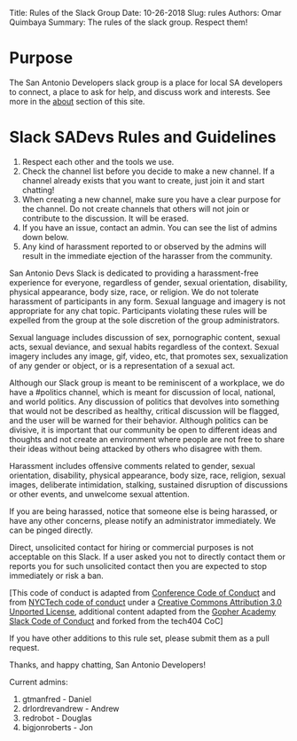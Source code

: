 Title: Rules of the Slack Group
Date: 10-26-2018
Slug: rules
Authors: Omar Quimbaya
Summary: The rules of the slack group. Respect them!

# Purpose

The San Antonio Developers slack group is a place for local SA developers to connect, a place to ask for help, and discuss work and interests. See more in the [about](/pages/about) section of this site.

# Slack SADevs Rules and Guidelines

1. Respect each other and the tools we use.
1. Check the channel list before you decide to make a new channel. If a channel already exists that you want to create, just join it and start chatting!
1. When creating a new channel, make sure you have a clear purpose for the channel. Do not create channels that others will not join or contribute to the discussion. It will be erased.
1. If you have an issue, contact an admin. You can see the list of admins down below.
1. Any kind of harassment reported to or observed by the admins will result in the immediate ejection of the harasser from the community.

San Antonio Devs Slack is dedicated to providing a harassment-free experience for everyone, regardless of gender, sexual orientation, disability, physical appearance, body size, race, or religion. We do not tolerate harassment of participants in any form. Sexual language and imagery is not appropriate for any chat topic. Participants violating these rules will be expelled from the group at the sole discretion of the group administrators.

Sexual language includes discussion of sex, pornographic content, sexual acts, sexual deviance, and sexual habits regardless of the context. Sexual imagery includes any image, gif, video, etc, that promotes sex, sexualization of any gender or object, or is a representation of a sexual act.

Although our Slack group is meant to be reminiscent of a workplace, we do have a #politics channel, which is meant for discussion of local, national, and world politics. Any discussion of politics that devolves into something that would not be described as healthy, critical discussion will be flagged, and the user will be warned for their behavior. Although politics can be divisive, it is important that our community be open to different ideas and thoughts and not create an environment where people are not free to share their ideas without being attacked by others who disagree with them. 

Harassment includes offensive comments related to gender, sexual orientation, disability, physical appearance, body size, race, religion, sexual images, deliberate intimidation, stalking, sustained disruption of discussions or other events, and unwelcome sexual attention.

If you are being harassed, notice that someone else is being harassed, or have any other concerns, please notify an administrator immediately. We can be pinged directly.

Direct, unsolicited contact for hiring or commercial purposes is not acceptable on this Slack. If a user asked you not to directly contact them or reports you for such unsolicited contact then you are expected to stop immediately or risk a ban.

[This code of conduct is adapted from [Conference Code of Conduct](http://confcodeofconduct.com) and from [NYCTech code of conduct](https://github.com/skamille/CoC/blob/master/README.md) under a [Creative Commons Attribution 3.0 Unported License](http://creativecommons.org/licenses/by/3.0/deed.en_US), additional content adapted from the [Gopher Academy Slack Code of Conduct](https://docs.google.com/document/d/1YO_xIZPhD1OsquKdCuAq-fFECs8b37wfhVRfnx3DjzM/edit) and forked from the tech404 CoC]

If you have other additions to this rule set, please submit them as a pull request.

Thanks, and happy chatting, San Antonio Developers!

Current admins:

1. gtmanfred - Daniel
1. drlordrevandrew - Andrew
1. redrobot - Douglas
1. bigjonroberts - Jon
